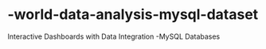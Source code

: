 # -world-data-analysis-mysql-dataset
 Interactive Dashboards with Data Integration -MySQL Databases
